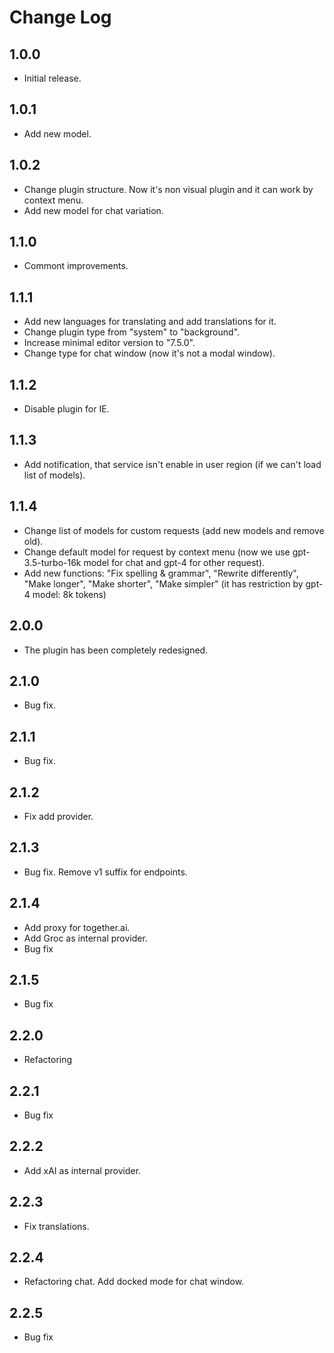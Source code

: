 # Change Log

## 1.0.0

* Initial release.

## 1.0.1

* Add new model.

## 1.0.2

* Change plugin structure. Now it's non visual plugin and it can work by context menu.
* Add new model for chat variation.

## 1.1.0

* Commont improvements.

## 1.1.1

* Add new languages for translating and add translations for it.
* Change plugin type from "system" to "background".
* Increase minimal editor version to "7.5.0".
* Change type for chat window (now it's not a modal window).

## 1.1.2

* Disable plugin for IE.

## 1.1.3

* Add notification, that service isn't enable in user region (if we can't load list of models).

## 1.1.4
* Change list of models for custom requests (add new models and remove old).
* Change default model for request by context menu (now we use gpt-3.5-turbo-16k model for chat and gpt-4 for other request).
* Add new functions: "Fix spelling & grammar", "Rewrite differently", "Make longer", "Make shorter", "Make simpler" (it has restriction by gpt-4 model: 8k tokens)

## 2.0.0
* The plugin has been completely redesigned.

## 2.1.0
* Bug fix.

## 2.1.1
* Bug fix.

## 2.1.2
* Fix add provider.

## 2.1.3
* Bug fix. Remove v1 suffix for endpoints.

## 2.1.4
* Add proxy for together.ai.
* Add Groc as internal provider.
* Bug fix

## 2.1.5
* Bug fix

## 2.2.0
* Refactoring

## 2.2.1
* Bug fix

## 2.2.2
* Add xAI as internal provider.

## 2.2.3
* Fix translations.

## 2.2.4
* Refactoring chat. Add docked mode for chat window.

## 2.2.5
* Bug fix
